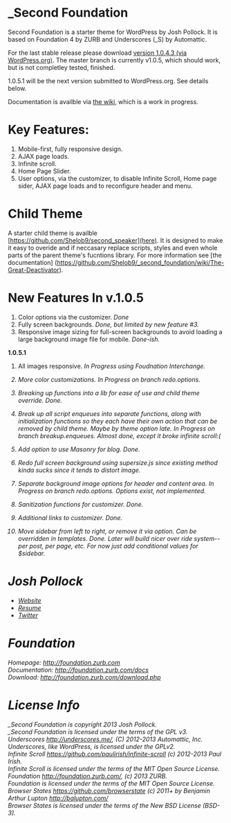 _Second Foundation
==================
Second Foundation is a starter theme for WordPress by Josh Pollock. It is based on Foundation 4 by ZURB and Underscores (_S) by Automattic.

For the last stable release please download [version 1.0.4.3 (via WordPress.org)](http://wordpress.org/themes/download/_second-foundation.1.0.4.3.zip). The master branch is currently v1.0.5, which should work, but is not completley tested, finished.

1.0.5.1 will be the next version submitted to WordPress.org. See details below.

Documentation is availble via [the wiki](https://github.com/Shelob9/_second_foundation/wiki), which is a work in progress.

Key Features:
============
1) Mobile-first, fully responsive design.<br />
2) AJAX page loads.<br />
3) Infinite scroll.<br />
5) Home Page Slider.<br />
6) User options, via the customizer, to disable Infinite Scroll, Home page sider, AJAX page loads and to reconfigure header and menu.

Child Theme
===========
A starter child theme is availble [https://github.com/Shelob9/second_speaker](here). It is designed to make it easy to overide and if neccasary replace scripts, styles and even whole parts of the parent theme's fucntions library. For more information see [the documentation] (https://github.com/Shelob9/_second_foundation/wiki/The-Great-Deactivator).

New Features In v.1.0.5
==========================
1) Color options via the customizer. <em>Done</em><br />
2) Fully screen backgrounds. <em>Done, but limited by new feature #3.</em><br />
3) Responsive image sizing for full-screen backgrounds to avoid loading a large background image file for mobile. <em>Done-ish.</em>

<strong>1.0.5.1</strong>

1) All images responsive. <em>In Progress using Foudnation Interchange.</e>

2) More color customizations. <em>In Progress on branch redo.options.</em>

3) Breaking up functions into a lib for ease of use and child theme override. <em>Done.</em>

4) Break up all script enqueues into separate functions, along with initialization functions so they each have their own action that can be removed by child theme. Maybe by theme option late. <em>In Progress on branch breakup.enqueues. Almost done, except it broke infinite scroll:(</em>

5) Add option to use Masonry for blog. <em>Done.</em>

6) Redo full screen background using supersize.js since existing method kinda sucks since it tends to distort image.

7) Separate background image options for header and content area. <em>In Progress on branch redo.options. Options exist, not implemented.</em>

8) Sanitization functions for customizer. <em>Done</em>.

9) Additional links to customizer. <em>Done</em>.

10) Move sidebar from left to right, or remove it via option. Can be overridden in templates. <em>Done</em>. Later will build nicer over ride system--per post, per page, etc. For now just add conditional values for $sidebar.



Josh Pollock
============
* [Website](http://ComplexWaveform.com)<br />
* [Resume](http://ComplexWaveform.com/jp/Resume)<br />
* [Twitter](http://twitter.com/Josh412)

Foundation
==========
Homepage:      http://foundation.zurb.com<br />
Documentation: http://foundation.zurb.com/docs<br />
Download:      http://foundation.zurb.com/download.php


License Info
============
_Second Foundation is copyright 2013 Josh Pollock.<br />
_Second Foundation is licensed under the terms of the GPL v3.<br />
Underscores http://underscores.me/, (C) 2012-2013 Automattic, Inc.<br />
Underscores, like WordPress, is licensed under the GPLv2.<br />
Infinite Scroll https://github.com/paulirish/infinite-scroll (c) 2012-2013 Paul Irish.<br />
Infinite Scroll is licensed under the terms of the MIT Open Source License.<br />
Foundation http://foundation.zurb.com/, (c) 2013 ZURB.<br />
Foundation is licensed under the terms of the MIT Open Source License.<br />
Browser States https://github.com/browserstate (c) 2011+ by Benjamin Arthur Lupton http://balupton.com/<br />
Browser States is licensed under the terms of the New BSD License (BSD-3).<br />

